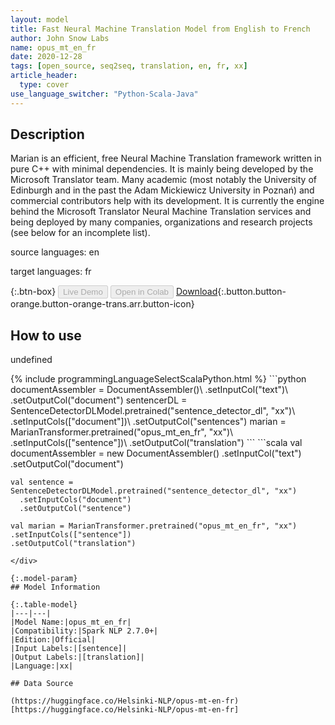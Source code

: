 ```yaml
---
layout: model
title: Fast Neural Machine Translation Model from English to French
author: John Snow Labs
name: opus_mt_en_fr
date: 2020-12-28
tags: [open_source, seq2seq, translation, en, fr, xx]
article_header:
  type: cover
use_language_switcher: "Python-Scala-Java"
---
```


## Description

Marian is an efficient, free Neural Machine Translation framework written in pure C++ with minimal dependencies. It is mainly being developed by the Microsoft Translator team. Many academic (most notably the University of Edinburgh and in the past the Adam Mickiewicz University in Poznań) and commercial contributors help with its development.
It is currently the engine behind the Microsoft Translator Neural Machine Translation services and being deployed by many companies, organizations and research projects (see below for an incomplete list).

source languages: en

target languages: fr

{:.btn-box}
<button class="button button-orange" disabled>Live Demo</button>
<button class="button button-orange" disabled>Open in Colab</button>
[Download](https://s3.amazonaws.com/auxdata.johnsnowlabs.com/public/models/opus_mt_en_fr_xx_2.6.2_2.4_1609158824199.zip){:.button.button-orange.button-orange-trans.arr.button-icon}

## How to use

undefined

<div class="tabs-box" markdown="1">
{% include programmingLanguageSelectScalaPython.html %}
```python
documentAssembler = DocumentAssembler()\ 
 .setInputCol("text")\ 
 .setOutputCol("document") 
 sentencerDL = SentenceDetectorDLModel.pretrained("sentence_detector_dl", "xx")\ 
 .setInputCols(["document"])\ 
 .setOutputCol("sentences") 
 marian = MarianTransformer.pretrained("opus_mt_en_fr", "xx")\ 
 .setInputCols(["sentence"])\ 
 .setOutputCol("translation")
```
```scala
val documentAssembler = new DocumentAssembler()
      .setInputCol("text")
      .setOutputCol("document")
      
    val sentence = SentenceDetectorDLModel.pretrained("sentence_detector_dl", "xx")
      .setInputCols("document")
      .setOutputCol("sentence")
      
    val marian = MarianTransformer.pretrained("opus_mt_en_fr", "xx")
    .setInputCols(["sentence"])
    .setOutputCol("translation")
```
</div>

{:.model-param}
## Model Information

{:.table-model}
|---|---|
|Model Name:|opus_mt_en_fr|
|Compatibility:|Spark NLP 2.7.0+|
|Edition:|Official|
|Input Labels:|[sentence]|
|Output Labels:|[translation]|
|Language:|xx|

## Data Source

(https://huggingface.co/Helsinki-NLP/opus-mt-en-fr)[https://huggingface.co/Helsinki-NLP/opus-mt-en-fr]
